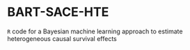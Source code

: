 # BART-SACE-HTE
`R` code for a Bayesian machine learning approach to estimate heterogeneous causal survival effects

